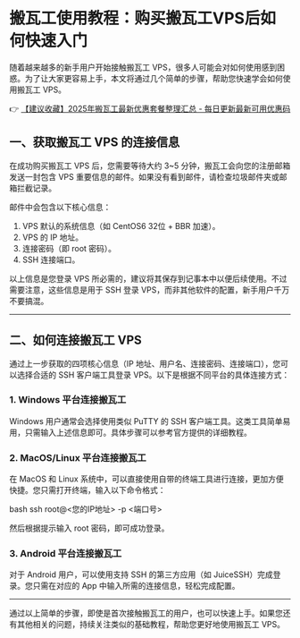 # 搬瓦工使用教程：购买搬瓦工VPS后如何快速入门

随着越来越多的新手用户开始接触搬瓦工 VPS，很多人可能会对如何使用感到困惑。为了让大家更容易上手，本文将通过几个简单的步骤，帮助您快速学会如何使用搬瓦工 VPS。

👉 [【建议收藏】2025年搬瓦工最新优惠套餐整理汇总 - 每日更新最新可用优惠码](https://bit.ly/banwagon)

## 一、获取搬瓦工 VPS 的连接信息

在成功购买搬瓦工 VPS 后，您需要等待大约 3~5 分钟，搬瓦工会向您的注册邮箱发送一封包含 VPS 重要信息的邮件。如果没有看到邮件，请检查垃圾邮件夹或邮箱拦截记录。

邮件中会包含以下核心信息：
1. VPS 默认的系统信息（如 CentOS6 32位 + BBR 加速）。
2. VPS 的 IP 地址。
3. 连接密码（即 root 密码）。
4. SSH 连接端口。

以上信息是您登录 VPS 所必需的，建议将其保存到记事本中以便后续使用。不过需要注意，这些信息是用于 SSH 登录 VPS，而非其他软件的配置，新手用户千万不要搞混。

---

## 二、如何连接搬瓦工 VPS

通过上一步获取的四项核心信息（IP 地址、用户名、连接密码、连接端口），您可以选择合适的 SSH 客户端工具登录 VPS。以下是根据不同平台的具体连接方式：

### 1. Windows 平台连接搬瓦工

Windows 用户通常会选择使用类似 PuTTY 的 SSH 客户端工具。这类工具简单易用，只需输入上述信息即可。具体步骤可以参考官方提供的详细教程。

### 2. MacOS/Linux 平台连接搬瓦工

在 MacOS 和 Linux 系统中，可以直接使用自带的终端工具进行连接，更加方便快捷。您只需打开终端，输入以下命令格式：

bash
ssh root@<您的IP地址> -p <端口号>

然后根据提示输入 root 密码，即可成功登录。

### 3. Android 平台连接搬瓦工

对于 Android 用户，可以使用支持 SSH 的第三方应用（如 JuiceSSH）完成登录。您只需在对应的 App 中输入所需的连接信息，轻松完成配置。

---

通过以上简单的步骤，即使是首次接触搬瓦工的用户，也可以快速上手。如果您还有其他相关的问题，持续关注类似的基础教程，帮助您更好地使用搬瓦工 VPS。